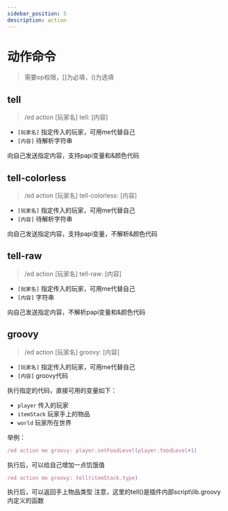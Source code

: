 ```yaml
---
sidebar_position: 5
description: action
---
```


# 动作命令
> 需要op权限，[]为必填，()为选填

## tell
> /ed action \[玩家名] tell: \[内容]

* `[玩家名]` 指定传入的玩家，可用me代替自己
* `[内容]` 待解析字符串

向自己发送指定内容，支持papi变量和&颜色代码

## tell-colorless
> /ed action \[玩家名] tell-colorless: \[内容]

* `[玩家名]` 指定传入的玩家，可用me代替自己
* `[内容]` 待解析字符串

向自己发送指定内容，支持papi变量，不解析&颜色代码

## tell-raw
> /ed action \[玩家名] tell-raw: \[内容]

* `[玩家名]` 指定传入的玩家，可用me代替自己
* `[内容]` 字符串

向自己发送指定内容，不解析papi变量和&颜色代码

## groovy
> /ed action \[玩家名] groovy: \[内容]

* `[玩家名]` 指定传入的玩家，可用me代替自己
* `[内容]` groovy代码

执行指定的代码，直接可用的变量如下：
* `player` 传入的玩家
* `itemStack` 玩家手上的物品
* `world` 玩家所在世界

举例：
```js
/ed action me groovy: player.setFoodLevel(player.foodLevel+1)
```
执行后，可以给自己增加一点饥饿值
```js
/ed action me groovy: tell(itemStack.type)
```
执行后，可以返回手上物品类型
注意，这里的tell()是插件内部script\lib.groovy内定义的函数
